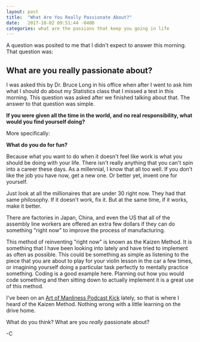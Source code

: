 ```yaml
---
layout: post
title:  "What Are You Really Passionate About?"
date:   2017-10-02 09:51:44 -0400
categories: what are the passions that keep you going in life
---
```

A question was posited to me that I didn't expect to answer this morning. That question was:

<h2>
What are you really passionate about?
</h2>

I was asked this by Dr. Bruce Long in his office when after I went to ask him what I should do about my Statistics class that I missed a test in this morning. This question was asked after we finished talking about that. The answer to that question was simple.


<strong>If you were given all the time in the world, and no real responsibility, what would you find yourself doing?</strong>


More specifically:


<strong>What do you do for fun?</strong>


Because what you want to do when it doesn't feel like work is what you should be doing with your life. There isn't really anything that you can't spin into a career these days. As a millennial, I know that all too well. If you don't like the job you have now, get a new one. Or better yet, invent one for yourself.

Just look at all the millionaires that are under 30 right now. They had that same philosophy. If it doesn't work, fix it. But at the same time, if it works, make it better.

There are factories in Japan, China, and even the US that all of the assembly line workers are offered an extra few dollars if they can do something "right now" to improve the process of manufacturing.

This method of reinventing "right now" is known as the Kaizen Method. It is something that I have been looking into lately and have tried to implement as often as possible. This could be something as simple as listening to the piece that you are about to play for your violin lesson in the car a few times, or imagining yourself doing a particular task perfectly to mentally practice something. Coding is a good example here. Planning out how you would code something and then sitting down to actually implement it is a great use of this method.

I've been on an [Art of Manliness Podcast Kick][AOM-Podcast] lately, so that is where I heard of the Kaizen Method. Nothing wrong with a little learning on the drive home.

What do you think? What are you <i>really</i> passionate about?

-C

[AOM-Podcast]: http://www.artofmanliness.com/category/podcast/

